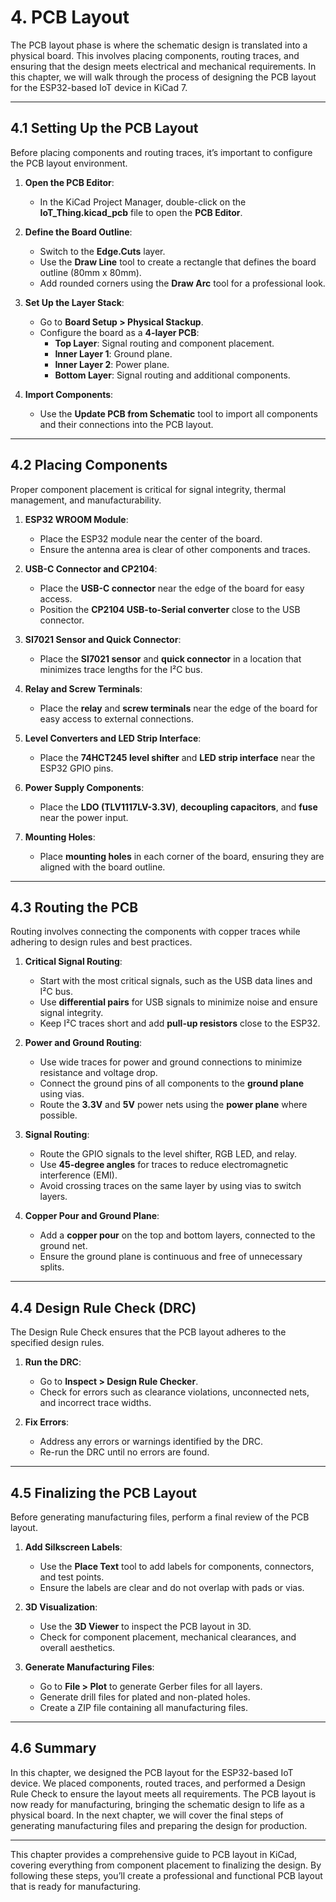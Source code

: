 # **4. PCB Layout**

The PCB layout phase is where the schematic design is translated into a physical board. This involves placing components, routing traces, and ensuring that the design meets electrical and mechanical requirements. In this chapter, we will walk through the process of designing the PCB layout for the ESP32-based IoT device in KiCad 7.

---

## **4.1 Setting Up the PCB Layout**
Before placing components and routing traces, it’s important to configure the PCB layout environment.

1. **Open the PCB Editor**:
   - In the KiCad Project Manager, double-click on the **IoT_Thing.kicad_pcb** file to open the **PCB Editor**.

2. **Define the Board Outline**:
   - Switch to the **Edge.Cuts** layer.
   - Use the **Draw Line** tool to create a rectangle that defines the board outline (80mm x 80mm).
   - Add rounded corners using the **Draw Arc** tool for a professional look.

3. **Set Up the Layer Stack**:
   - Go to **Board Setup > Physical Stackup**.
   - Configure the board as a **4-layer PCB**:
     - **Top Layer**: Signal routing and component placement.
     - **Inner Layer 1**: Ground plane.
     - **Inner Layer 2**: Power plane.
     - **Bottom Layer**: Signal routing and additional components.

4. **Import Components**:
   - Use the **Update PCB from Schematic** tool to import all components and their connections into the PCB layout.

---

## **4.2 Placing Components**
Proper component placement is critical for signal integrity, thermal management, and manufacturability.

1. **ESP32 WROOM Module**:
   - Place the ESP32 module near the center of the board.
   - Ensure the antenna area is clear of other components and traces.

2. **USB-C Connector and CP2104**:
   - Place the **USB-C connector** near the edge of the board for easy access.
   - Position the **CP2104 USB-to-Serial converter** close to the USB connector.

3. **SI7021 Sensor and Quick Connector**:
   - Place the **SI7021 sensor** and **quick connector** in a location that minimizes trace lengths for the I²C bus.

4. **Relay and Screw Terminals**:
   - Place the **relay** and **screw terminals** near the edge of the board for easy access to external connections.

5. **Level Converters and LED Strip Interface**:
   - Place the **74HCT245 level shifter** and **LED strip interface** near the ESP32 GPIO pins.

6. **Power Supply Components**:
   - Place the **LDO (TLV1117LV-3.3V)**, **decoupling capacitors**, and **fuse** near the power input.

7. **Mounting Holes**:
   - Place **mounting holes** in each corner of the board, ensuring they are aligned with the board outline.

---

## **4.3 Routing the PCB**
Routing involves connecting the components with copper traces while adhering to design rules and best practices.

1. **Critical Signal Routing**:
   - Start with the most critical signals, such as the USB data lines and I²C bus.
   - Use **differential pairs** for USB signals to minimize noise and ensure signal integrity.
   - Keep I²C traces short and add **pull-up resistors** close to the ESP32.

2. **Power and Ground Routing**:
   - Use wide traces for power and ground connections to minimize resistance and voltage drop.
   - Connect the ground pins of all components to the **ground plane** using vias.
   - Route the **3.3V** and **5V** power nets using the **power plane** where possible.

3. **Signal Routing**:
   - Route the GPIO signals to the level shifter, RGB LED, and relay.
   - Use **45-degree angles** for traces to reduce electromagnetic interference (EMI).
   - Avoid crossing traces on the same layer by using vias to switch layers.

4. **Copper Pour and Ground Plane**:
   - Add a **copper pour** on the top and bottom layers, connected to the ground net.
   - Ensure the ground plane is continuous and free of unnecessary splits.

---

## **4.4 Design Rule Check (DRC)**
The Design Rule Check ensures that the PCB layout adheres to the specified design rules.

1. **Run the DRC**:
   - Go to **Inspect > Design Rule Checker**.
   - Check for errors such as clearance violations, unconnected nets, and incorrect trace widths.

2. **Fix Errors**:
   - Address any errors or warnings identified by the DRC.
   - Re-run the DRC until no errors are found.

---

## **4.5 Finalizing the PCB Layout**
Before generating manufacturing files, perform a final review of the PCB layout.

1. **Add Silkscreen Labels**:
   - Use the **Place Text** tool to add labels for components, connectors, and test points.
   - Ensure the labels are clear and do not overlap with pads or vias.

2. **3D Visualization**:
   - Use the **3D Viewer** to inspect the PCB layout in 3D.
   - Check for component placement, mechanical clearances, and overall aesthetics.

3. **Generate Manufacturing Files**:
   - Go to **File > Plot** to generate Gerber files for all layers.
   - Generate drill files for plated and non-plated holes.
   - Create a ZIP file containing all manufacturing files.

---

## **4.6 Summary**
In this chapter, we designed the PCB layout for the ESP32-based IoT device. We placed components, routed traces, and performed a Design Rule Check to ensure the layout meets all requirements. The PCB layout is now ready for manufacturing, bringing the schematic design to life as a physical board. In the next chapter, we will cover the final steps of generating manufacturing files and preparing the design for production.

---

This chapter provides a comprehensive guide to PCB layout in KiCad, covering everything from component placement to finalizing the design. By following these steps, you’ll create a professional and functional PCB layout that is ready for manufacturing.